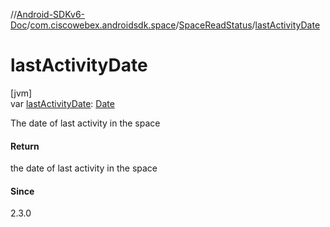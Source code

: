 //[Android-SDKv6-Doc](../../../index.md)/[com.ciscowebex.androidsdk.space](../index.md)/[SpaceReadStatus](index.md)/[lastActivityDate](last-activity-date.md)

# lastActivityDate

[jvm]\
var [lastActivityDate](last-activity-date.md): [Date](https://docs.oracle.com/javase/8/docs/api/java/util/Date.html)

The date of last activity in the space

#### Return

the date of last activity in the space

#### Since

2.3.0
